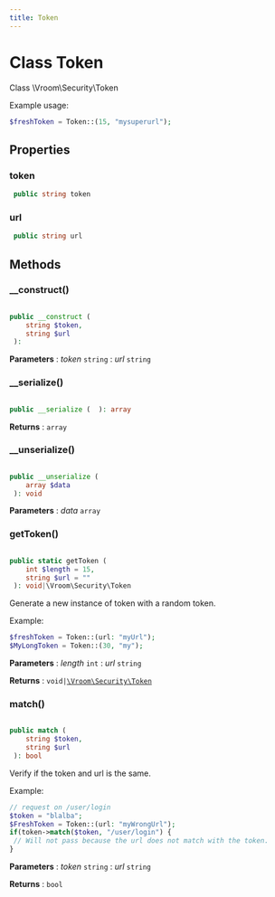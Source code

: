 ```yaml
---
title: Token
---
```


# Class Token

Class \Vroom\Security\Token

Example usage:

```php
$freshToken = Token::(15, "mysuperurl");
```

## Properties

### token

```php
 public string token
```

### url

```php
 public string url
```

## Methods

### __construct()

```php

public __construct ( 
    string $token, 
    string $url
 ): 
```

**Parameters**
: _token_ <code>string</code>
: _url_ <code>string</code>

### __serialize()

```php

public __serialize (  ): array
```

**Returns**
: <code>array</code>

### __unserialize()

```php

public __unserialize ( 
    array $data
 ): void
```

**Parameters**
: _data_ <code>array</code>

### getToken()

```php

public static getToken ( 
    int $length = 15, 
    string $url = ""
 ): void|\Vroom\Security\Token
```

Generate a new instance of token with a random token.

Example:

```php
$freshToken = Token::(url: "myUrl");
$MyLongToken = Token::(30, "my");
```

**Parameters**
: _length_ <code>int</code>
: _url_ <code>string</code>

**Returns**
: <code>void|[\Vroom\Security\Token](./Token.md)</code>

### match()

```php

public match ( 
    string $token, 
    string $url
 ): bool
```

Verify if the token and url is the same.

Example:

```php
// request on /user/login
$token = "blalba";
$FreshToken = Token::(url: "myWrongUrl");
if(token->match($token, "/user/login") {
 // Will not pass because the url does not match with the token.
}

```

**Parameters**
: _token_ <code>string</code>
: _url_ <code>string</code>

**Returns**
: <code>bool</code> 




